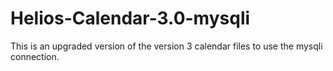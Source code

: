# Helios-Calendar-3.0-mysqli
This is an upgraded version of the version 3 calendar files to use the mysqli connection.
